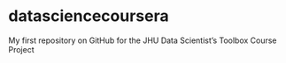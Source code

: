 # datasciencecoursera
My first repository on GitHub for the JHU Data Scientist’s Toolbox Course Project
